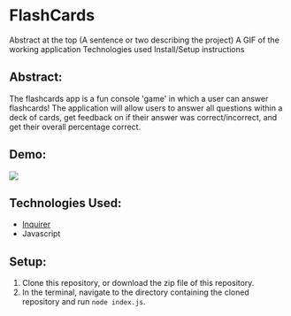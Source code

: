 # FlashCards

Abstract at the top (A sentence or two describing the project)
A GIF of the working application
Technologies used
Install/Setup instructions

## Abstract: 
The flashcards app is a fun console 'game' in which a user can answer flashcards! The application will allow users to answer all questions within a deck of cards, get feedback on if their answer was correct/incorrect, and get their overall percentage correct.

## Demo: 
![](https://github.com/loganpaulmatheny/flashcards-starter/blob/main/assets/flashcardDemo.gif)

## Technologies Used:
- [Inquirer](https://www.npmjs.com/package/inquirer)
- Javascript

## Setup: 
1. Clone this repository, or download the zip file of this repository.
2. In the terminal, navigate to the directory containing the cloned repository and run `node index.js`.
